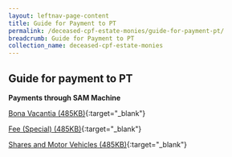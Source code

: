 ```yaml
---
layout: leftnav-page-content
title: Guide for Payment to PT
permalink: /deceased-cpf-estate-monies/guide-for-payment-pt/
breadcrumb: Guide for Payment to PT
collection_name: deceased-cpf-estate-monies
---
```


Guide for payment to PT
---

**Payments through SAM Machine**

[Bona Vacantia (485KB)](/files/SAMMACHINEBV.pdf){:target="_blank"}

[Fee (Special) (485KB)](/files/SAMMACHINEfee(special).pdf){:target="_blank"}

[Shares and Motor Vehicles (485KB)](/files/SAMMACHINEshare&vehicle.pdf){:target="_blank"}
